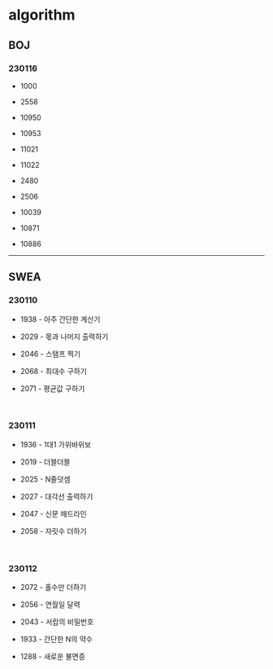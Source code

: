 # algorithm

## BOJ

### 230116

* 1000

* 2558

* 10950

* 10953

* 11021

* 11022

* 2480

* 2506

* 10039

* 10871

* 10886

***

## SWEA

### 230110

* 1938 - 아주 간단한 계산기

* 2029 - 몫과 나머지 출력하기

* 2046 - 스탬프 찍기

* 2068 - 최대수 구하기

* 2071 - 평균값 구하기

</br>

### 230111

* 1936 - 1대1 가위바위보

* 2019 - 더블더블

* 2025 - N줄덧셈

* 2027 - 대각선 출력하기

* 2047 - 신문 헤드라인

* 2058 - 자릿수 더하기

</br>

### 230112

* 2072 - 홀수만 더하기

* 2056 - 연월일 달력

* 2043 - 서랍의 비밀번호

* 1933 - 간단한 N의 약수

* 1288 - 새로운 불면증 
